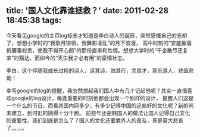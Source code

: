 title: '国人文化靠谁拯救？'
date: 2011-02-28 18:45:38
tags: 
---

今天看见google的主页log标志才知道是李白诗人的诞辰，突然感慨自己的忘却了，想想小学时的“我歌月徘徊，我舞影凌乱”的月下浪漫，
高中时刻的“安能摧眉折腰事权贵，使我不得开心颜”的那份直率和性情。想想大学时的“千金散尽还复来”的豁达，而如今的“天生我才必有用”的豪情壮志。

李白，这个伴随我成长过程的诗人，读其诗，效其行，念其才，竟忘其人，悲哉悲哉！

幸亏google的log的提醒，我忽然想起我们国人中有几个记起他呢？其实一直很喜欢google的log设计，每逢重要的时刻他都会出现一个别样的设计，
提醒人们这是一个什么的节日。而看其国内网多少，有多少记得中国的这些好的文化呢？新的尚未建立，到时旧的抛得十分干脆。
前些年还是韩国人的做法让国人记得自己文化的重要性，我们到底是怎么了？国人的文化还要靠外人的普及，真是莫大悲哀了。。。。。                                   